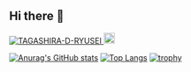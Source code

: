 ## Hi there 👋

<p align="left">
  <a href="https://github.com/TAGASHIRA-D-RYUSEI">
    <img src="https://komarev.com/ghpvc/?username=TAGASHIRA-D-RYUSEI" alt="TAGASHIRA-D-RYUSEI" />
  </a>
  <a href="https://github.com/TAGASHIRA-D-RYUSEI">
    <img height="20" src="https://img.shields.io/github/followers/TAGASHIRA-D-RYUSEI?label=follow&logo=github&style=flat" />
  </a>
  
  [![Anurag's GitHub stats](https://github-readme-stats.vercel.app/api?username=TAGASHIRA-D-RYUSEI)](https://github.com/TAGASHIRA-D-RYUSEI/github-readme-stats)
[![Top Langs](https://github-readme-stats.vercel.app/api/top-langs/?username=TAGASHIRA-D-RYUSEI&layout=pie)](https://github.com/TAGASHIRA-D-RYUSEI/github-readme-stats)
[![trophy](https://github-profile-trophy.vercel.app/?username=TAGASHIRA-D-RYUSEI&theme=onedark)](https://github.com/TAGASHIRA-D-RYUSEI/github-profile-trophy)
  
</p>

